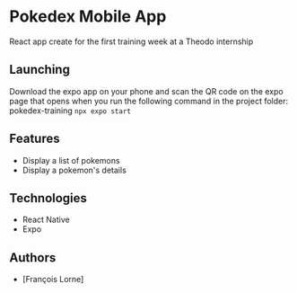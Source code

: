 # Pokedex Mobile App
React app create for the first training week at a Theodo internship

## Launching
Download the expo app on your phone and scan the QR code on the expo page that opens when you run the following command in the project folder: pokedex-training
`npx expo start`

## Features
- Display a list of pokemons
- Display a pokemon's details

## Technologies
- React Native
- Expo

## Authors
 - [François Lorne]